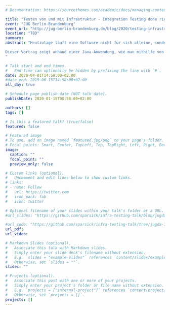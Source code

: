 ```yaml
---
# Documentation: https://sourcethemes.com/academic/docs/managing-content/

title: "Testen von und mit Infrastruktur - Integration Testing done right ;)"
event: "JUG Berlin-Brandenburg"
event_url: "http://jug-berlin-brandenburg.de/blog/2020/testing-infrastructure.html"
location: "TBD"
summary:
abstract: "Heutzutage läuft eine Software nicht für sich alleine, sondern agiert mit Anderen. Die Kommunikation erfolgt meist über verschiedene Protokolle, sprich über verschiedene Infrastruktur-Komponenten. Gerade beim Testen stellt sich die Frage, wie kann der Entwickler Tests so schreiben, dass sie von einem bestimmten Infrastruktur-Setup unabhängig sind. Meistens gelingt es nicht und dann wird dieser Teil der Software erst spät bei den End-2-End-Tests geprüft. Doch gerade mit Microservices und dem Paradigma 'Wenn etwas schiefläuft, dann so schnell wie möglich' möchte der Entwickler schon zu einem früheren Testzeitpunkt, z. B. bei Entwicklertests, erfahren, wenn bei diesem Teil der Software etwas schiefläuft. Zudem macht die Infrastruktur nicht beim Anwendungscode halt. Mittlerweile wird die Infrastruktur immer mehr mithilfe von Code (Provisionierungsskripte, Dockerfiles, (Shell-)Skripte etc.) beschrieben und automatisiert. Auch bei diesem Code möchte der Entwickler sicher gehen können, dass er so funktioniert wie erwartet.

Dieser Vortrag zeigt anhand einer Java-Anwendung, wie man mithilfe von 3rd-Party-Libraries die Infrastruktur in den Tests der Anwendung einbinden kann, ohne sich gleich von einer bestimmten Infrastruktur abhängig zu machen. Darüber hinaus, wird darauf eingegangen, wie die Qualität des Infrastruktur-Codes gesichert werden kann, angefangen bei klassischen Provisionierungswerkzeugen bis hin zu Container.
"

# Talk start and end times.
#   End time can optionally be hidden by prefixing the line with `#`.
date: 2020-04-01T14:58:00+02:00
#date_end: 2019-06-15T14:58:00+02:00
all_day: true

# Schedule page publish date (NOT talk date).
publishDate: 2020-01-15T00:58:00+02:00

authors: []
tags: []

# Is this a featured talk? (true/false)
featured: false

# Featured image
# To use, add an image named `featured.jpg/png` to your page's folder.
# Focal points: Smart, Center, TopLeft, Top, TopRight, Left, Right, BottomLeft, Bottom, BottomRight.
image:
  caption: ""
  focal_point: ""
  preview_only: false

# Custom links (optional).
#   Uncomment and edit lines below to show custom links.
# links:
# - name: Follow
#   url: https://twitter.com
#   icon_pack: fab
#   icon: twitter

# Optional filename of your slides within your talk's folder or a URL.
#url_slides: "https://github.com/sparsick/infra-testing-talk/blob/jugda-19/slides/2019.12%20-%20JUG%20Darmstadt%20-%20Testen%20von%20und%20mit%20Infrastruktur.pdf"

#url_code: "https://github.com/sparsick/infra-testing-talk/tree/jugda-19"
url_pdf:
url_video:

# Markdown Slides (optional).
#   Associate this talk with Markdown slides.
#   Simply enter your slide deck's filename without extension.
#   E.g. `slides = "example-slides"` references `content/slides/example-slides.md`.
#   Otherwise, set `slides = ""`.
slides: ""

# Projects (optional).
#   Associate this post with one or more of your projects.
#   Simply enter your project's folder or file name without extension.
#   E.g. `projects = ["internal-project"]` references `content/project/deep-learning/index.md`.
#   Otherwise, set `projects = []`.
projects: []
---
```

